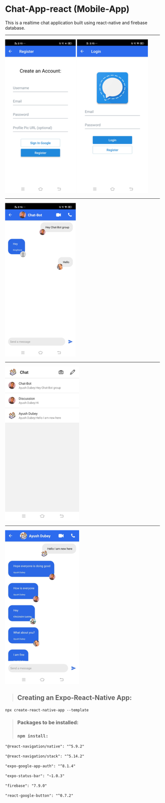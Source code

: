 # Chat-App-react (Mobile-App)
This is a realtime chat application built using react-native and firebase database.
<hr/>
<img src="chat_app1.jpg" height="500"/>
<img src="chat_app2.jpg" height="500"/>
<hr/>
<img src="chat_app3.jpg" height="500"/>
<hr/>
<img src="chat_app4.jpg" height="500"/>
<hr/>
<img src="chat_app5.jpg" height="500"/>

> ## Creating an Expo-React-Native App: 
`npx create-react-native-app --template`

> ### Packages to be installed:
> ### `npm install:`
    "@react-navigation/native": "^5.9.2"
    
    "@react-navigation/stack": "^5.14.2"
   
    "expo-google-app-auth": "^8.1.4"    
   
    "expo-status-bar": "~1.0.3"
   
    "firebase": "7.9.0"
   
    "react-google-button": "^0.7.2"
